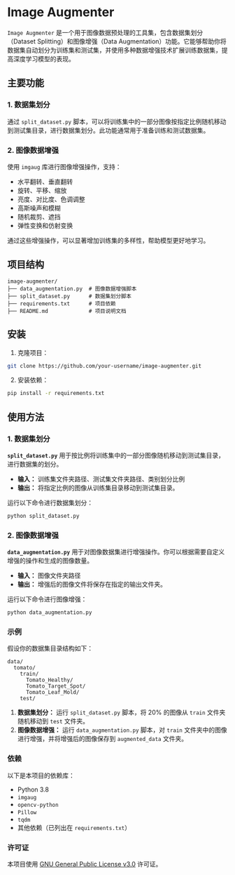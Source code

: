 # Image Augmenter

`Image Augmenter` 是一个用于图像数据预处理的工具集，包含数据集划分（Dataset Splitting）和图像增强（Data Augmentation）功能。它能够帮助你将数据集自动划分为训练集和测试集，并使用多种数据增强技术扩展训练数据集，提高深度学习模型的表现。

## 主要功能

### 1. 数据集划分

通过 `split_dataset.py` 脚本，可以将训练集中的一部分图像按指定比例随机移动到测试集目录，进行数据集划分。此功能通常用于准备训练和测试数据集。

### 2. 图像数据增强

使用 `imgaug` 库进行图像增强操作，支持：

- 水平翻转、垂直翻转
- 旋转、平移、缩放
- 亮度、对比度、色调调整
- 高斯噪声和模糊
- 随机裁剪、遮挡
- 弹性变换和仿射变换

通过这些增强操作，可以显著增加训练集的多样性，帮助模型更好地学习。

## 项目结构

```
image-augmenter/
├── data_augmentation.py  # 图像数据增强脚本
├── split_dataset.py      # 数据集划分脚本
├── requirements.txt      # 项目依赖
├── README.md             # 项目说明文档
```

## 安装

1. 克隆项目：

```bash
git clone https://github.com/your-username/image-augmenter.git
```

2. 安装依赖：

```bash
pip install -r requirements.txt
```

## 使用方法

### 1. 数据集划分

**`split_dataset.py`** 用于按比例将训练集中的一部分图像随机移动到测试集目录，进行数据集的划分。

- **输入：** 训练集文件夹路径、测试集文件夹路径、类别划分比例
- **输出：** 将指定比例的图像从训练集目录移动到测试集目录。

运行以下命令进行数据集划分：

```bash
python split_dataset.py
```

### 2. 图像数据增强

**`data_augmentation.py`** 用于对图像数据集进行增强操作。你可以根据需要自定义增强的操作和生成的图像数量。

- **输入：** 图像文件夹路径
- **输出：** 增强后的图像文件将保存在指定的输出文件夹。

运行以下命令进行图像增强：

```bash
python data_augmentation.py
```

### 示例

假设你的数据集目录结构如下：

```
data/
  tomato/
    train/
      Tomato_Healthy/
      Tomato_Target_Spot/
      Tomato_Leaf_Mold/
    test/
```

1. **数据集划分：** 运行 `split_dataset.py` 脚本，将 20% 的图像从 `train` 文件夹随机移动到 `test` 文件夹。
2. **图像数据增强：** 运行 `data_augmentation.py` 脚本，对 `train` 文件夹中的图像进行增强，并将增强后的图像保存到 `augmented_data` 文件夹。

### 依赖

以下是本项目的依赖库：

- Python 3.8
- `imgaug`
- `opencv-python`
- `Pillow`
- `tqdm`
- 其他依赖（已列出在 `requirements.txt`）

### 许可证

本项目使用 [GNU General Public License v3.0](https://www.gnu.org/licenses/gpl-3.0.html) 许可证。